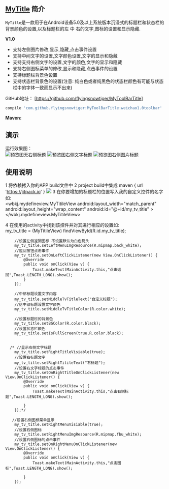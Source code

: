 ## [MyTitle](https://github.com/flyingsnowtiger/MyToolBarTitle) 简介


`MyTitle`是一款用于在Android设备5.0及以上系统版本沉浸式的标题栏和状态栏的背景颜色的设置,以及标题栏的左 中 右的文字,图标的设置和显示隐藏.

**V1.0**

- 支持左侧图片修改,显示,隐藏,点击事件设置
- 支持中间文字的设置,文字颜色设置,文字的显示和隐藏
- 支持支持右侧文字的设置,文字的颜色,文字的显示和隐藏
- 支持右侧图标菜单的修改,显示和隐藏,点击事件的设置
- 支持标题栏背景色设置
- 支持状态栏背景色的设置(注意: 纯白色或者纯黑色的状态栏颜色有可能与状态栏中的字体一致而显示不出来)

GitHub地址： [https://github.com/flyingsnowtiger/MyToolBarTitle]

```groovy
compile 'com.github.flyingsnowtiger:MyToolBarTitle:weichao1.0toolbar'
```

**Maven:**  



## 演示 

运行效果图：    
![预览图无右侧标题](https://github.com/flyingsnowtiger/MyToolBarTitle/blob/master/img/no_right.png)
![预览图右侧文字标题](https://github.com/flyingsnowtiger/MyToolBarTitle/blob/master/img/tv_right.png)
![预览图右侧图片标题](https://github.com/flyingsnowtiger/MyToolBarTitle/blob/master/img/iv_right.png)


## 使用说明   
1 将依赖拷入你的APP build文件中
2 project build中集成 maven { url 'https://jitpack.io' }
[![](https://jitpack.io/v/flyingsnowtiger/MyToolBarTitle.svg)](https://jitpack.io/#flyingsnowtiger/MyToolBarTitle)
3 在你要增加的标题栏的位置写入我的自定义控件的名字如:<br>
     <wbkj.mydefineview.MyTitileView
            android:layout_width="match_parent"
            android:layout_height="wrap_content"
            android:id="@+id/my_tv_title"
            ></wbkj.mydefineview.MyTitileView>

4 在使用的activity中找到该控件并对其进行相应的设置如:<br>
 my_tv_title = (MyTitileView) findViewById(R.id.my_tv_title);

        //设置左侧返回图标 不设置默认为白色箭头
        my_tv_title.setLeftMenuImgResource(R.mipmap.back_white);
        //返回按钮点击事件
        my_tv_title.setOnLeftClickListener(new View.OnClickListener() {
            @Override
            public void onClick(View v) {
                Toast.makeText(MainActivity.this,"点击返回",Toast.LENGTH_LONG).show();
            }
        });

        //中部标题设置文字内容
        my_tv_title.setMiddleTvTitleText("自定义标题");
        //给中部标题设置文字颜色
        my_tv_title.setMiddleTvTitleColor(R.color.white);

        //设置标题栏的背景色
        my_tv_title.setBGColor(R.color.black);
        //设置状态栏颜色
        my_tv_title.setIsFullScreen(true,R.color.black);


      /* //显示右侧文字标题
        my_tv_title.setRightTitleVisiable(true);
        //设置右标题文字
        my_tv_title.setRightTitileText("右标题");
        //设置右文字标题的点击事件
        my_tv_title.setOnRightTitleOnClickListener(new View.OnClickListener() {
            @Override
            public void onClick(View v) {
                Toast.makeText(MainActivity.this,"点击右侧标题",Toast.LENGTH_LONG).show();

            }
        });*/

       //设置右侧图标菜单显示
        my_tv_title.setRightMenuVisiable(true);
        //设置右侧图标
        my_tv_title.setRightMenuImgResource(R.mipmap.fbu_white);
        //设置右侧图标的点击事件
        my_tv_title.setOnRightMenuOnClickListener(new View.OnClickListener() {
            @Override
            public void onClick(View v) {
                Toast.makeText(MainActivity.this,"点击图标",Toast.LENGTH_LONG).show();

            }
        });

